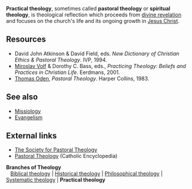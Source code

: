 **Practical theology**, sometimes called **pastoral theology** or
**spiritual theology**, is theological reflection which proceeds
from [divine revelation](Revelation_of_God "Revelation of God") and
focuses on the church's life and its ongoing growth in
[Jesus Christ](Jesus_Christ "Jesus Christ").


## Resources

-   David John Atkinson & David Field, eds.
    *New Dictionary of Christian Ethics & Pastoral Theology*. IVP,
    1994.
-   [Miroslav Volf](Miroslav_Volf "Miroslav Volf") & Dorothy C.
    Bass, eds.,
    *Practicing Theology: Beliefs and Practices in Christian Life*.
    Eerdmans, 2001.
-   [Thomas Oden](Thomas_Oden "Thomas Oden"), *Pastoral Theology*.
    Harper Collins, 1983.

## See also

-   [Missiology](Missiology "Missiology")
-   [Evangelism](Evangelism "Evangelism")

## External links

-   [The Society for Pastoral Theology](http://www.geocities.com/societyforpastoraltheology/)
-   [Pastoral Theology](http://www.newadvent.org/cathen/14611a.htm)
    (Catholic Encyclopedia)



**Branches of Theology**   
   [Biblical theology](Biblical_theology "Biblical theology") |
[Historical theology](Historical_theology "Historical theology") |
[Philosophical theology](Philosophical_theology "Philosophical theology")
| [Systematic theology](Systematic_theology "Systematic theology")
| **Practical theology**    



